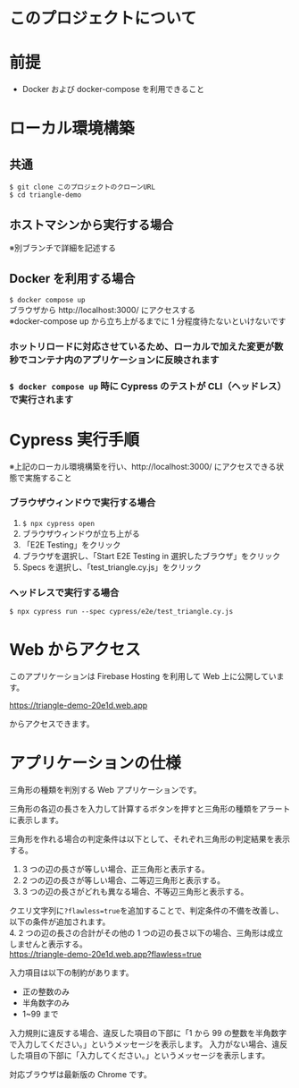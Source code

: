 # このプロジェクトについて

# 前提

- Docker および docker-compose を利用できること

# ローカル環境構築

## 共通

`$ git clone このプロジェクトのクローンURL`  
`$ cd triangle-demo`

## ホストマシンから実行する場合

※別ブランチで詳細を記述する

## Docker を利用する場合

`$ docker compose up`  
ブラウザから http://localhost:3000/ にアクセスする  
※docker-compose up から立ち上がるまでに 1 分程度待たないといけないです

### ホットリロードに対応させているため、ローカルで加えた変更が数秒でコンテナ内のアプリケーションに反映されます

### `$ docker compose up` 時に Cypress のテストが CLI（ヘッドレス）で実行されます

# Cypress 実行手順

※上記のローカル環境構築を行い、http://localhost:3000/ にアクセスできる状態で実施すること

### ブラウザウィンドウで実行する場合

1. `$ npx cypress open`
2. ブラウザウィンドウが立ち上がる
3. 「E2E Testing」をクリック
4. ブラウザを選択し、「Start E2E Testing in 選択したブラウザ」をクリック
5. Specs を選択し、「test_triangle.cy.js」をクリック

### ヘッドレスで実行する場合

`$ npx cypress run --spec cypress/e2e/test_triangle.cy.js`

# Web からアクセス

このアプリケーションは Firebase Hosting を利用して Web 上に公開しています。

https://triangle-demo-20e1d.web.app

からアクセスできます。

# アプリケーションの仕様

三角形の種類を判別する Web アプリケーションです。

三角形の各辺の長さを入力して計算するボタンを押すと三角形の種類をアラートに表示します。

三角形を作れる場合の判定条件は以下として、それぞれ三角形の判定結果を表示する。

1. 3 つの辺の長さが等しい場合、正三角形と表示する。
2. 2 つの辺の長さが等しい場合、二等辺三角形と表示する。
3. 3 つの辺の長さがどれも異なる場合、不等辺三角形と表示する。

クエリ文字列に`?flawless=true`を追加することで、判定条件の不備を改善し、以下の条件が追加されます。  
4. 2 つの辺の長さの合計がその他の 1 つの辺の長さ以下の場合、三角形は成立しませんと表示する。  
https://triangle-demo-20e1d.web.app?flawless=true

入力項目は以下の制約があります。

- 正の整数のみ
- 半角数字のみ
- 1~99 まで

入力規則に違反する場合、違反した項目の下部に「1 から 99 の整数を半角数字で入力してください。」というメッセージを表示します。
入力がない場合、違反した項目の下部に「入力してください。」というメッセージを表示します。

対応ブラウザは最新版の Chrome です。
